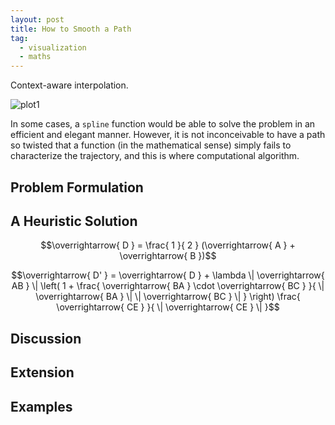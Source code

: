 ```yaml
---
layout: post
title: How to Smooth a Path
tag:
  - visualization
  - maths
---
```


Context-aware interpolation.

![plot1](https://shawenyao.github.io/R/output/plot1.svg)

In some cases, a `spline` function would be able to solve the problem in an efficient and elegant manner. However, it is not inconceivable to have a path so twisted that a function (in the mathematical sense) simply fails to characterize the trajectory, and this is where computational algorithm.

## Problem Formulation

## A Heuristic Solution
$$\overrightarrow{ D } = \frac{ 1 }{ 2 } (\overrightarrow{ A } + \overrightarrow{ B })$$

$$\overrightarrow{ D' } = \overrightarrow{ D } + \lambda \| \overrightarrow{ AB } \| \left( 1 + \frac{ \overrightarrow{ BA } \cdot \overrightarrow{ BC } }{ \| \overrightarrow{ BA } \| \| \overrightarrow{ BC } \| } \right) \frac{ \overrightarrow{ CE } }{ \| \overrightarrow{ CE } \| }$$

## Discussion

## Extension

## Examples

